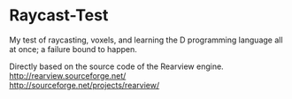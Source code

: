 # Raycast-Test
My test of raycasting, voxels, and learning the D programming language all at once; a failure bound to happen.

Directly based on the source code of the Rearview engine.  
http://rearview.sourceforge.net/  
http://sourceforge.net/projects/rearview/